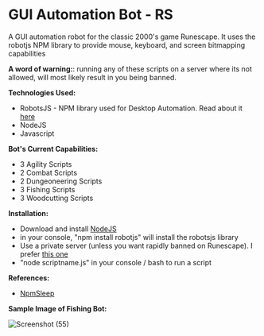 # GUI Automation Bot - RS

A GUI automation robot for the classic 2000's game Runescape. It uses the robotjs NPM library to provide mouse, keyboard, and screen bitmapping capabilities

**A word of warning:**: running any of these scripts on a server where its not allowed, will most likely result in you being banned.

**Technologies Used:**

- RobotsJS - NPM library used for Desktop Automation. Read about it [here](https://www.npmjs.com/package/robotjs)
- NodeJS
- Javascript

**Bot's Current Capabilities:**

- 3 Agility Scripts
- 2 Combat Scripts
- 2 Dungeoneering Scripts
- 3 Fishing Scripts
- 3 Woodcutting Scripts

**Installation:**

- Download and install [NodeJS](https://nodejs.org/en/download/)
- in your console, "npm install robotjs" will install the robotsjs library
- Use a private server (unless you want rapidly banned on Runescape). I prefer [this one](https://ikov.io/)
- "node scriptname.js" in your console / bash to run a script

**References:**

- [NpmSleep](https://www.npmjs.com/package/sleep)

**Sample Image of Fishing Bot:**

![Screenshot (55)](https://user-images.githubusercontent.com/49052244/146830317-45e6b925-e40c-4b35-883f-74c85f12e9c9.png)

